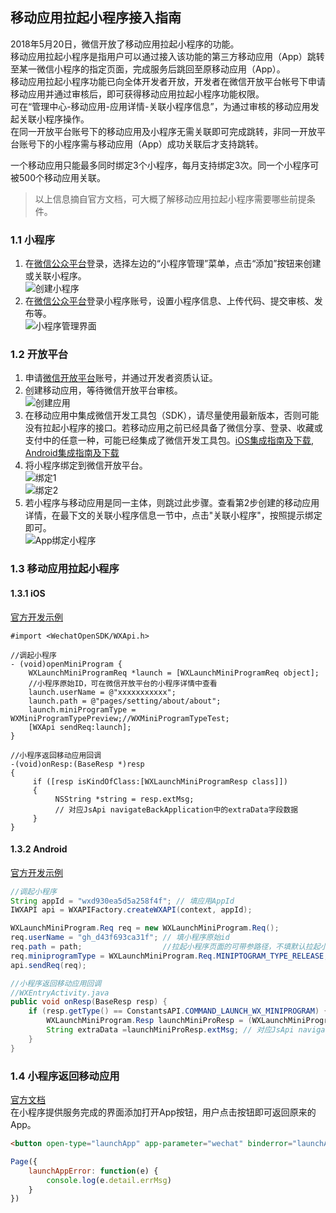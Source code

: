 ## 移动应用拉起小程序接入指南

2018年5月20日，微信开放了移动应用拉起小程序的功能。  
移动应用拉起小程序是指用户可以通过接入该功能的第三方移动应用（App）跳转至某一微信小程序的指定页面，完成服务后跳回至原移动应用（App）。  
移动应用拉起小程序功能已向全体开发者开放，开发者在微信开放平台帐号下申请移动应用并通过审核后，即可获得移动应用拉起小程序功能权限。  
可在“管理中心-移动应用-应用详情-关联小程序信息”，为通过审核的移动应用发起关联小程序操作。  
在同一开放平台账号下的移动应用及小程序无需关联即可完成跳转，非同一开放平台账号下的小程序需与移动应用（App）成功关联后才支持跳转。

一个移动应用只能最多同时绑定3个小程序，每月支持绑定3次。同一个小程序可被500个移动应用关联。
> 以上信息摘自官方文档，可大概了解移动应用拉起小程序需要哪些前提条件。


### 1.1 小程序

1. 在[微信公众平台](https://mp.weixin.qq.com/)登录，选择左边的“小程序管理”菜单，点击“添加”按钮来创建或关联小程序。  
![创建小程序](https://github.com/pytxxy/Wikis/raw/master/PYH5Bridge/MiniProgram/screenshot/createmini.png)
2. 在[微信公众平台](https://mp.weixin.qq.com/)登录小程序账号，设置小程序信息、上传代码、提交审核、发布等。  
![小程序管理界面](https://github.com/pytxxy/Wikis/raw/master/PYH5Bridge/MiniProgram/screenshot/miniprogram.png)  


### 1.2 开放平台

1. 申请[微信开放平台](https://open.weixin.qq.com/)账号，并通过开发者资质认证。  
2. 创建移动应用，等待微信开放平台审核。  
![创建应用](https://github.com/pytxxy/Wikis/raw/master/PYH5Bridge/MiniProgram/screenshot/createApp.png)  
3. 在移动应用中集成微信开发工具包（SDK），请尽量使用最新版本，否则可能没有拉起小程序的接口。若移动应用之前已经具备了微信分享、登录、收藏或支付中的任意一种，可能已经集成了微信开发工具包。[iOS集成指南及下载][1], [Android集成指南及下载][2]  
4. 将小程序绑定到微信开放平台。  
![绑定1](https://github.com/pytxxy/Wikis/raw/master/PYH5Bridge/MiniProgram/screenshot/bindmini1.png)  
![绑定2](https://github.com/pytxxy/Wikis/raw/master/PYH5Bridge/MiniProgram/screenshot/bindmini2.png)  
5. 若小程序与移动应用是同一主体，则跳过此步骤。查看第2步创建的移动应用详情，在最下文的关联小程序信息一节中，点击"关联小程序"，按照提示绑定即可。   
![App绑定小程序](https://github.com/pytxxy/Wikis/raw/master/PYH5Bridge/MiniProgram/screenshot/appbindmini.png)

[1]:https://open.weixin.qq.com/cgi-bin/showdocument?action=dir_list&t=resource/res_list&verify=1&id=open1419319164&token=&lang=zh_CN
[2]:https://open.weixin.qq.com/cgi-bin/showdocument?action=dir_list&t=resource/res_list&verify=1&id=open1419319167&token=&lang=zh_CN


### 1.3 移动应用拉起小程序

#### 1.3.1 iOS

[官方开发示例](https://open.weixin.qq.com/cgi-bin/showdocument?action=dir_list&t=resource/res_list&verify=1&id=21526646447MMfXU&token=&lang=zh_CN)  

```objc
#import <WechatOpenSDK/WXApi.h>

//调起小程序
- (void)openMiniProgram {
	WXLaunchMiniProgramReq *launch = [WXLaunchMiniProgramReq object];
	//小程序原始ID，可在微信开放平台的小程序详情中查看
	launch.userName = @"xxxxxxxxxxx"; 
	launch.path = @"pages/setting/about/about";
	launch.miniProgramType = WXMiniProgramTypePreview;//WXMiniProgramTypeTest;
	[WXApi sendReq:launch];
}

//小程序返回移动应用回调
-(void)onResp:(BaseResp *)resp 
{
     if ([resp isKindOfClass:[WXLaunchMiniProgramResp class]])
     {
          NSString *string = resp.extMsg;
          // 对应JsApi navigateBackApplication中的extraData字段数据
     }
}
```

#### 1.3.2 Android
[官方开发示例](https://open.weixin.qq.com/cgi-bin/showdocument?action=dir_list&t=resource/res_list&verify=1&id=21526646437Y6nEC&token=&lang=zh_CN)  

```java
//调起小程序
String appId = "wxd930ea5d5a258f4f"; // 填应用AppId
IWXAPI api = WXAPIFactory.createWXAPI(context, appId);

WXLaunchMiniProgram.Req req = new WXLaunchMiniProgram.Req();
req.userName = "gh_d43f693ca31f"; // 填小程序原始id
req.path = path;                  //拉起小程序页面的可带参路径，不填默认拉起小程序首页
req.miniprogramType = WXLaunchMiniProgram.Req.MINIPTOGRAM_TYPE_RELEASE;// 可选打开 开发版，体验版和正式版
api.sendReq(req);

//小程序返回移动应用回调
//WXEntryActivity.java
public void onResp(BaseResp resp) {
    if (resp.getType() == ConstantsAPI.COMMAND_LAUNCH_WX_MINIPROGRAM) {
        WXLaunchMiniProgram.Resp launchMiniProResp = (WXLaunchMiniProgram.Resp) resp;
        String extraData =launchMiniProResp.extMsg; // 对应JsApi navigateBackApplication中的extraData字段数据
    }
}
```

### 1.4 小程序返回移动应用

[官方文档](https://developers.weixin.qq.com/miniprogram/dev/api/launchApp.html)  
在小程序提供服务完成的界面添加打开App按钮，用户点击按钮即可返回原来的App。

```html
<button open-type="launchApp" app-parameter="wechat" binderror="launchAppError">打开APP</button>
```

```javascript
Page({ 
    launchAppError: function(e) { 
        console.log(e.detail.errMsg) 
    } 
})
```

